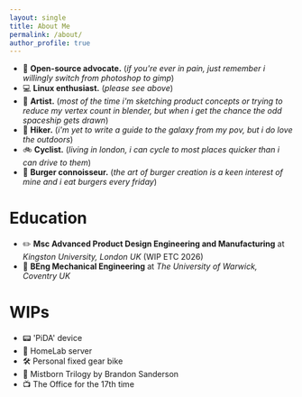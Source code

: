 ```yaml
---
layout: single
title: About Me
permalink: /about/
author_profile: true
---
```


- 💽 **Open-source advocate.** (*if you're ever in pain, just remember i willingly switch from photoshop to gimp*)
- 💻 **Linux enthusiast.** (*please see above*)
- 🎨 **Artist.** (*most of the time i'm sketching product concepts or trying to reduce my vertex count in blender, but when i get the chance the odd spaceship gets drawn*)
- 🥾 **Hiker.** (*i'm yet to write a guide to the galaxy from my pov, but i do love the outdoors*)
- 🚲 **Cyclist.** (*living in london, i can cycle to most places quicker than i can drive to them*)
- 🍔 **Burger connoisseur.** (*the art of burger creation is a keen interest of mine and i eat burgers every friday*)

# Education

- ✏️ **Msc Advanced Product Design Engineering and Manufacturing** at *Kingston University, London UK* (WIP ETC 2026)
- 🔧 **BEng Mechanical Engineering** at *The University of Warwick, Coventry UK*

# WIPs

- 📟 'PiDA' device
- 🧪 HomeLab server
- 🛠️ Personal fixed gear bike
- 📖 Mistborn Trilogy by Brandon Sanderson
- 📺 The Office for the 17th time